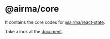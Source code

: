 # @airma/core

It contains the core codes for [@airma/react-state](https://www.npmjs.com/package/@airma/react-state).

Take a look at the [document](https://filefoxper.github.io/airma).

